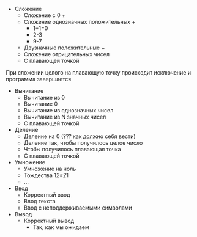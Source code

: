 - Сложение
  - Сложение с 0 +
  - Сложение однозначных положительных +
    - 1+1=0
    - 2-3
    - 9-7
  - Двузначные положительные +
  - Сложение отрицательных чисел
  - С плавающей точкой

При сложении целого на плавающую точку происходит исключение и программа завершается

- Вычитание
  - Вычитание из 0
  - Вычитание 0
  - Вычитание из однозначных чисел
  - Вычитание из N значных чисел
  - С плавающей точкой
- Деление
  - Деление на 0 (??? как должно себя вести)
  - Деление так, чтобы получилось целое число
  - Чтобы получилось плавающая точка
  - С плавающей точкой
- Умножение
  - Умножение на ноль
  - Тождества 1*2=2*1
  - ...
- Ввод
  - Корректный ввод
  - Ввод текста
  - Ввод с неподдерживаемыми символами
- Вывод
  - Корректный вывод
    - Так, как мы ожидаем